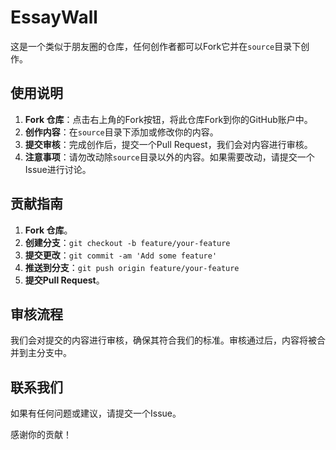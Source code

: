 # EssayWall

这是一个类似于朋友圈的仓库，任何创作者都可以Fork它并在`source`目录下创作。

## 使用说明

1. **Fork 仓库**：点击右上角的Fork按钮，将此仓库Fork到你的GitHub账户中。
2. **创作内容**：在`source`目录下添加或修改你的内容。
3. **提交审核**：完成创作后，提交一个Pull Request，我们会对内容进行审核。
4. **注意事项**：请勿改动除`source`目录以外的内容。如果需要改动，请提交一个Issue进行讨论。

## 贡献指南

1. **Fork 仓库**。
2. **创建分支**：`git checkout -b feature/your-feature`
3. **提交更改**：`git commit -am 'Add some feature'`
4. **推送到分支**：`git push origin feature/your-feature`
5. **提交Pull Request**。

## 审核流程

我们会对提交的内容进行审核，确保其符合我们的标准。审核通过后，内容将被合并到主分支中。

## 联系我们

如果有任何问题或建议，请提交一个Issue。

感谢你的贡献！